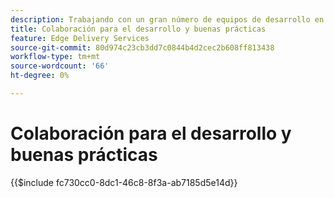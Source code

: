 ```yaml
---
description: Trabajando con un gran número de equipos de desarrollo en muchos proyectos y organizaciones, descubrimos que es útil recopilar algunas de nuestras perspectivas. AEM Algunos de ellos están relacionados con el desarrollo de front-end, pero la mayoría están relacionados con el desarrollo de front-end de uso general o son solo directrices generales sobre cómo colaborar en un equipo de desarrolladores.
title: Colaboración para el desarrollo y buenas prácticas
feature: Edge Delivery Services
source-git-commit: 80d974c23cb3dd7c0844b4d2cec2b608ff813438
workflow-type: tm+mt
source-wordcount: '66'
ht-degree: 0%

---
```


# Colaboración para el desarrollo y buenas prácticas

{{$include fc730cc0-8dc1-46c8-8f3a-ab7185d5e14d}}